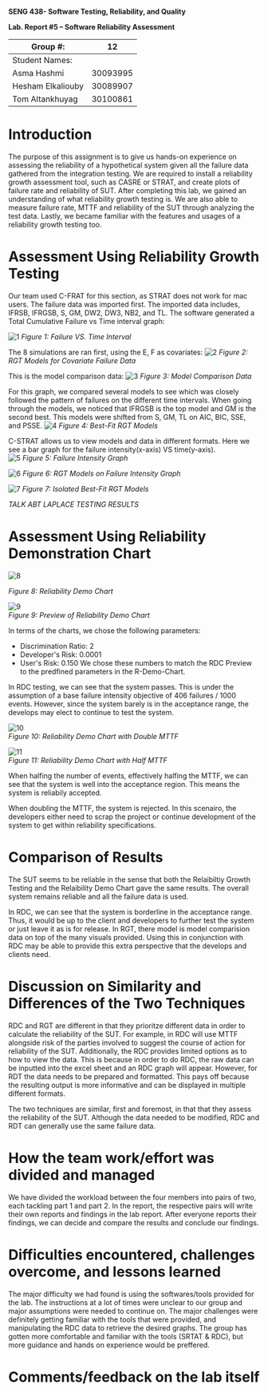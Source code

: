 **SENG 438- Software Testing, Reliability, and Quality**

**Lab. Report \#5 – Software Reliability Assessment**

| Group \#:       |  12 |
|-----------------|---|
| Student Names:  |   |
| Asma Hashmi     |30093995|
| Hesham Elkaliouby|  30089907   |
| Tom Altankhuyag  |  30100861   |

# Introduction
The purpose of this assignment is to give us hands-on experience on assessing the reliability of a hypothetical system given all the failure data gathered from the integration testing. We are required to install a reliability growth assessment tool, such as CASRE or STRAT, and create plots of failure rate and reliability of SUT. 
After completing this lab, we gained an understanding of what reliability growth testing is. We are also able to measure failure rate, MTTF and reliability of the SUT through analyzing the test data. Lastly, we became familiar with the features and usages of a reliability growth testing too.

# Assessment Using Reliability Growth Testing 
Our team used C-FRAT for this section, as STRAT does not work for mac users. The failure data was imported first. The imported data includes, IFRSB, IFRGSB, S, GM, DW2, DW3, NB2, and TL. The software generated a Total Cumulative Failure vs Time interval graph:

![1](/media/1.jpg)
*Figure 1: Failure VS. Time Interval*

The 8 simulations are ran first, using the E, F as covariates:
![2](/media/2.jpg)
*Figure 2: RGT Models for Covariate Failure Data*

This is the model comparison data:
![3](/media/3.jpg)
*Figure 3: Model Comparison Data*

For this graph, we compared several models to see which was closely followed the pattern of failures on the different time intervals. When going through the models, we noticed that IFRGSB is the top model and GM is the second best. This models were shifted from S, GM, TL on AIC, BIC, SSE, and PSSE. 
![4](/media/4.jpg)
*Figure 4: Best-Fit RGT Models*

C-STRAT allows us to view models and data in different formats. Here we see a bar graph for the failure intensity(x-axis) VS time(y-axis).  
![5](/media/5.jpg)
*Figure 5: Failure Intensity Graph*

![6](/media/6.jpg)
*Figure 6: RGT Models on Failure Intensity Graph*

![7](/media/7.jpg)
*Figure 7: Isolated Best-Fit RGT Models*



*TALK ABT LAPLACE TESTING RESULTS*
# Assessment Using Reliability Demonstration Chart 

![8](/media/RDC_colours.PNG)  

*Figure 8: Reliability Demo Chart*

![9](/media/RDC_Preview.PNG)  
*Figure 9: Preview of Reliability Demo Chart*


In terms of the charts, we chose the following parameters:
* Discrimination Ratio: 2
* Developer's Risk: 0.0001
* User's Risk: 0.150
We chose these numbers to match the RDC Preview to the predfined parameters in the R-Demo-Chart.

In RDC testing, we can see that the system passes. This is under the assumption of a base failure intensity objective of 406 failures / 1000 events. However, since the system barely is in the acceptance range, the develops may elect to continue to test the system.


![10](/media/RDC_colours_doubleMTTF.PNG)  
*Figure 10: Reliability Demo Chart with Double MTTF*

![11](/media/RDC_colours_halfMTTF.PNG)  
*Figure 11: Reliability Demo Chart with Half MTTF*

When halfing the number of events, effectively halfing the MTTF, we can see that the system is well into the acceptance region. This means the system is reliabily accepted.

When doubling the MTTF, the system is rejected. In this scenairo, the developers either need to scrap the project or continue development of the system to get within reliability specifications.


# Comparison of Results
The SUT seems to be reliable in the sense that both the Relaibiltiy Growth Testing and the Relaibility Demo Chart gave the same results. The overall system remains reliable and all the failure data is used.

In RDC, we can see that the system is borderline in the acceptance range. Thus, it would be up to the client and developers to further test the system or just leave it as is for release. In RGT, there model is model comparision data on top of the many visuals provided. Using this in conjunction with RDC may be able to provide this extra perspective that the develops and clients need.

# Discussion on Similarity and Differences of the Two Techniques

RDC and RGT are different in that they prioritze different data in order to calculate the reliability of the SUT. For example, in RDC will use MTTF alongside risk of the parties involved to suggest the course of action for reliability of the SUT. Additionally, the RDC provides limited options as to how to view the data. This is because in order to do RDC, the raw data can be inputted into the excel sheet and an RDC graph will appear. However, for RDT the data needs to be prepared and formatted. This pays off because the resulting output is more informative and can be displayed in multiple different formats.

The two techniques are similar, first and foremost, in that that they assess the reliability of the SUT. Although the data needed to be modified, RDC and RDT can generally use the same failure data. 

# How the team work/effort was divided and managed
We have divided the workload between the four members into pairs of two, each tackling part 1 and part 2. 
In the report, the respective pairs will write their own reports and findings in the lab report.
After everyone reports their findings, we can decide and compare the results and conclude our findings.

# Difficulties encountered, challenges overcome, and lessons learned
The major difficulty we had found is using the softwares/tools provided for the lab. The instructions at a lot of times were unclear to our group and major assumptions were needed to continue on. The major challenges were definitely getting familiar with the tools that were provided, and manipulating the RDC data to retrieve the desired graphs.
The group has gotten more comfortable and familiar with the tools (SRTAT & RDC), but more guidance and hands on experience would be preffered.

# Comments/feedback on the lab itself
